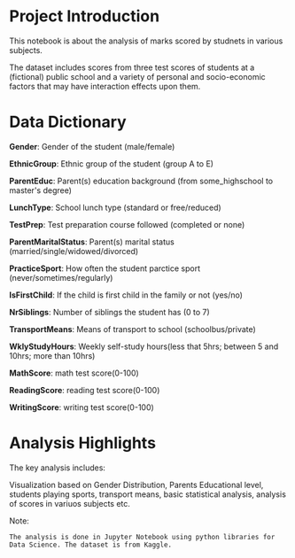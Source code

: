 # **Project Introduction**

This notebook is about the analysis of marks scored by studnets in various subjects.

The dataset includes scores from three test scores of students at a (fictional) public school and a variety of personal and socio-economic factors that may have interaction effects upon them.

# **Data Dictionary**

**Gender**: Gender of the student (male/female)

**EthnicGroup**: Ethnic group of the student (group A to E)

**ParentEduc**: Parent(s) education background (from some_highschool to master's degree)

**LunchType**: School lunch type (standard or free/reduced)

**TestPrep**: Test preparation course followed (completed or none)

**ParentMaritalStatus**: Parent(s) marital status (married/single/widowed/divorced)

**PracticeSport**: How often the student parctice sport (never/sometimes/regularly)

**IsFirstChild**: If the child is first child in the family or not (yes/no)

**NrSiblings**: Number of siblings the student has (0 to 7)

**TransportMeans**: Means of transport to school (schoolbus/private)

**WklyStudyHours**: Weekly self-study hours(less that 5hrs; between 5 and 10hrs; more than 10hrs)

**MathScore**: math test score(0-100)

**ReadingScore**: reading test score(0-100)

**WritingScore**: writing test score(0-100)

# **Analysis Highlights**

The key analysis includes:

Visualization based on Gender Distribution, Parents Educational level, students playing sports, transport means, basic statistical analysis, analysis of scores in variuos subjects etc.

Note:

    The analysis is done in Jupyter Notebook using python libraries for Data Science. The dataset is from Kaggle.
